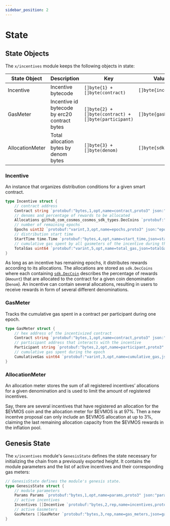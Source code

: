 ```yaml
---
sidebar_position: 2
---
```


# State

## State Objects

The `x/incentives` module keeps the following objects in state:

| State Object    | Description                                   | Key                                                    | Value               | Store |
| --------------- | --------------------------------------------- | ------------------------------------------------------ | ------------------- | ----- |
| Incentive       | Incentive bytecode                            | `[]byte{1} + []byte(contract)`                         | `[]byte{incentive}` | KV    |
| GasMeter        | Incentive id bytecode by erc20 contract bytes | `[]byte{2} + []byte(contract) + []byte(participant)` | `[]byte{gasMeter}`  | KV    |
| AllocationMeter | Total allocation bytes by denom bytes         | `[]byte{3} + []byte(denom)`                            | `[]byte{sdk.Dec}`   | KV    |

### Incentive

An instance that organizes distribution conditions for a given smart contract.

```go
type Incentive struct {
	// contract address
	Contract string `protobuf:"bytes,1,opt,name=contract,proto3" json:"contract,omitempty"`
	// denoms and percentage of rewards to be allocated
	Allocations github_com_cosmos_cosmos_sdk_types.DecCoins `protobuf:"bytes,2,rep,name=allocations,proto3,castrepeated=github.com/cosmos/cosmos-sdk/types.DecCoins" json:"allocations"`
	// number of remaining epochs
	Epochs uint32 `protobuf:"varint,3,opt,name=epochs,proto3" json:"epochs,omitempty"`
	// distribution start time
	StartTime time.Time `protobuf:"bytes,4,opt,name=start_time,json=startTime,proto3,stdtime" json:"start_time"`
	// cumulative gas spent by all gasmeters of the incentive during the epoch
	TotalGas uint64 `protobuf:"varint,5,opt,name=total_gas,json=totalGas,proto3" json:"total_gas,omitempty"`
}
```

As long as an incentive has remaining epochs, it distributes rewards according to its allocations.
The allocations are stored as `sdk.DecCoins` where each containing
[`sdk.DecCoin`](https://github.com/cosmos/cosmos-sdk/blob/master/types/dec_coin.go) describes the percentage of rewards
(`Amount`) that are allocated to the contract for a given coin denomination (`Denom`).
An incentive can contain several allocations, resulting in users to receive rewards in form of several different denominations.

### GasMeter

Tracks the cumulative gas spent in a contract per participant during one epoch.

```go
type GasMeter struct {
	// hex address of the incentivized contract
	Contract string `protobuf:"bytes,1,opt,name=contract,proto3" json:"contract,omitempty"`
	// participant address that interacts with the incentive
	Participant string `protobuf:"bytes,2,opt,name=participant,proto3" json:"participant,omitempty"`
	// cumulative gas spent during the epoch
	CumulativeGas uint64 `protobuf:"varint,3,opt,name=cumulative_gas,json=cumulativeGas,proto3" json:"cumulative_gas,omitempty"`
}
```

### AllocationMeter

An allocation meter stores the sum of all registered incentives’ allocations for a given denomination
and is used to limit the amount of registered incentives.

Say, there are several incentives that have registered an allocation for the $EVMOS coin
and the allocation meter for $EVMOS is at 97%.
Then a new incentve proposal can only include an $EVMOS allocation at up to 3%,
claiming the last remaining allocation capacity from the $EVMOS rewards in the inflation pool.

## Genesis State

The `x/incentives` module's `GenesisState` defines the state
necessary for initializing the chain from a previously exported height.
It contains the module parameters and the list of active incentives and their corresponding gas meters:

```go
// GenesisState defines the module's genesis state.
type GenesisState struct {
	// module parameters
	Params Params `protobuf:"bytes,1,opt,name=params,proto3" json:"params"`
	// active incentives
	Incentives []Incentive `protobuf:"bytes,2,rep,name=incentives,proto3" json:"incentives"`
	// active Gasmeters
	GasMeters []GasMeter `protobuf:"bytes,3,rep,name=gas_meters,json=gasMeters,proto3" json:"gas_meters"`
}
```
